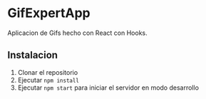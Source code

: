 # GifExpertApp

Aplicacion de Gifs hecho con React con Hooks.  

## Instalacion
1. Clonar el repositorio
2. Ejecutar ```npm install```
3. Ejecutar ```npm start``` para iniciar el servidor en modo desarrollo
